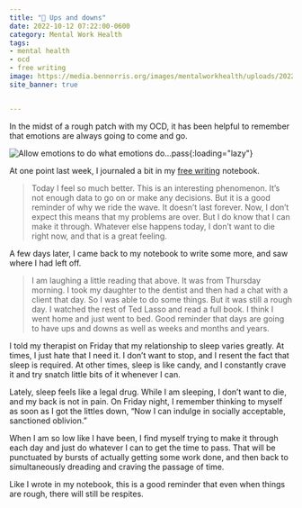 ```yaml
---
title: "🧠 Ups and downs"
date: 2022-10-12 07:22:00-0600
category: Mental Work Health
tags:
- mental health
- ocd
- free writing
image: https://media.bennorris.org/images/mentalworkhealth/uploads/2022/what-emotions-do.jpg
site_banner: true


---
```


In the midst of a rough patch with my OCD, it has been helpful to remember that emotions are always going to come and go.

![Allow emotions to do what emotions do…pass](https://media.bennorris.org/images/mentalworkhealth/uploads/2022/what-emotions-do.jpg){:loading="lazy"}

At one point last week, I journaled a bit in my [free writing](https://bennorris.com/tags/free-writing/) notebook.

> Today I feel so much better. This is an interesting phenomenon. It’s not enough data to go on or make any decisions. But it is a good reminder of why we ride the wave. It doesn’t last forever. Now, I don’t expect this means that my problems are over. But I do know that I can make it through. Whatever else happens today, I don’t want to die right now, and that is a great feeling.

A few days later, I came back to my notebook to write some more, and saw where I had left off.

> I am laughing a little reading that above. It was from Thursday morning. I took my daughter to the dentist and then had a chat with a client that day. So I was able to do some things. But it was still a rough day. I watched the rest of Ted Lasso and read a full book. I think I went home and just went to bed. Good reminder that days are going to have ups and downs as well as weeks and months and years.

I told my therapist on Friday that my relationship to sleep varies greatly. At times, I just hate that I need it. I don’t want to stop, and I resent the fact that sleep is required. At other times, sleep is like candy, and I constantly crave it and try snatch little bits of it whenever I can.

Lately, sleep feels like a legal drug. While I am sleeping, I don’t want to die, and my back is not in pain. On Friday night, I remember thinking to myself as soon as I got the littles down, “Now I can indulge in socially acceptable, sanctioned oblivion.”

When I am so low like I have been, I find myself trying to make it through each day and just do whatever I can to get the time to pass. That will be punctuated by bursts of actually getting some work done, and then back to simultaneously dreading and craving the passage of time.

Like I wrote in my notebook, this is a good reminder that even when things are rough, there will still be respites.




